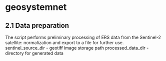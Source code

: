 # geosystemnet

2.1 Data preparation
-----------------------------------
The script performs preliminary processing of ERS data from the Sentinel-2 satellite: normalization and export to a file for further use.
sentinel_source_dir - geotiff image storage path 
processed_data_dir - directory for generated data
